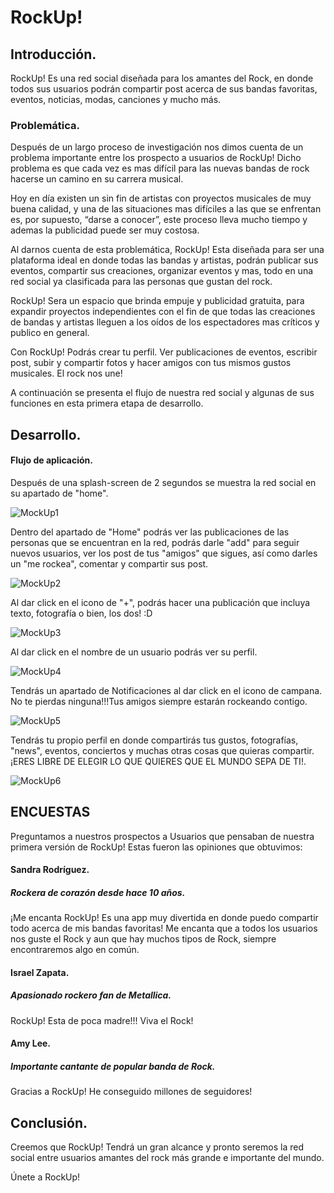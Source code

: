# RockUp!

## Introducción.

RockUp! Es una red social diseñada para los amantes del Rock, en donde todos sus usuarios podrán compartir post acerca de sus bandas favoritas, eventos, noticias, modas, canciones y mucho más.

### Problemática.

Después de un largo proceso de investigación nos dimos cuenta de un problema importante entre los prospecto a usuarios de RockUp! Dicho problema es que cada vez es mas difícil para las nuevas bandas de rock hacerse un camino en su carrera musical.

Hoy en día existen un sin fin de artistas con proyectos musicales de muy buena calidad, y una de las situaciones mas difíciles a las que se enfrentan es, por supuesto, “darse a conocer”, este proceso lleva mucho tiempo y ademas la publicidad puede ser muy costosa.

Al darnos cuenta de esta problemática, RockUp! Esta diseñada para ser una plataforma ideal en donde todas las bandas y artistas, podrán publicar sus eventos, compartir sus creaciones, organizar eventos y mas, todo en una red social ya clasificada para las personas que gustan del rock. 

RockUp! Sera un espacio que brinda empuje y publicidad gratuita, para expandir proyectos independientes con el fin de que todas las creaciones de bandas y artistas lleguen a los oídos de los espectadores mas críticos y publico en general.

Con RockUp! Podrás crear tu perfil. Ver publicaciones de eventos, escribir post, subir y compartir fotos y hacer amigos con tus mismos gustos musicales. El rock nos une! 

A continuación se presenta el flujo de nuestra red social y algunas de sus funciones en esta primera etapa de desarrollo.

## Desarrollo.

#### Flujo de aplicación.

Después de una splash-screen de 2 segundos se muestra la red social en su apartado de "home".

![MockUp1](assets/image/splashscreen.png)

Dentro del apartado de "Home" podrás ver las publicaciones de las personas que se encuentran en la red, podrás darle "add" para seguir nuevos usuarios, ver los post de tus "amigos" que sigues, así como darles un "me rockea", comentar y compartir sus post.

![MockUp2](assets/image/home.png)

Al dar click en el icono de "+", podrás hacer una publicación que incluya texto, fotografía o bien, los dos! :D

![MockUp3](assets/image/publicar.png)

Al dar click en el nombre de un usuario podrás ver su perfil.

![MockUp4](assets/image/userprofile.png)

Tendrás un apartado de Notificaciones al dar click en el icono de campana. No te pierdas ninguna!!!Tus amigos siempre estarán rockeando contigo.

![MockUp5](assets/image/notifications.png)

Tendrás tu propio perfil en donde compartirás tus gustos, fotografías, "news", eventos, conciertos y muchas otras cosas que quieras compartir. ¡ERES LIBRE DE ELEGIR LO QUE QUIERES QUE EL MUNDO SEPA DE TI!.

![MockUp6](assets/image/user.png)


## ENCUESTAS

Preguntamos a nuestros prospectos a Usuarios que pensaban de nuestra primera versión de RockUp! Estas fueron las opiniones que obtuvimos:

#### Sandra Rodríguez. 
##### Rockera de corazón desde hace 10 años.

¡Me encanta RockUp! Es una app muy divertida en donde puedo compartir todo acerca de mis bandas favoritas! Me encanta que a todos los usuarios nos guste el Rock y aun que hay muchos tipos de Rock, siempre encontraremos algo en común.

#### Israel Zapata.
##### Apasionado rockero fan de Metallica.

RockUp! Esta de poca madre!!! Viva el Rock!

#### Amy Lee.
##### Importante cantante de popular banda de Rock.

Gracias a RockUp! He conseguido millones de seguidores! 


## Conclusión.

Creemos que RockUp! Tendrá un gran alcance y pronto seremos la red social entre usuarios amantes del rock más grande e importante del mundo. 

Únete a RockUp!





